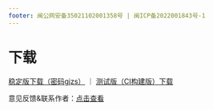 ```yaml
---
footer: 闽公网安备35021102001358号 | 闽ICP备2022001843号-1
---
```


# 下载

[稳定版下载（密码gjzs）](https://qqcn.lanzouo.com/b02c3lqsd) ｜ [测试版（CI构建版）下载](https://install.appcenter.ms/users/liuran001/apps/gao3-ji1-zhu4-shou3-r/distribution_groups/%e6%90%9e%e6%9c%ba%e5%8a%a9%e6%89%8b%c2%b7r)


意见反馈&联系作者：[点击查看](/Support/)
